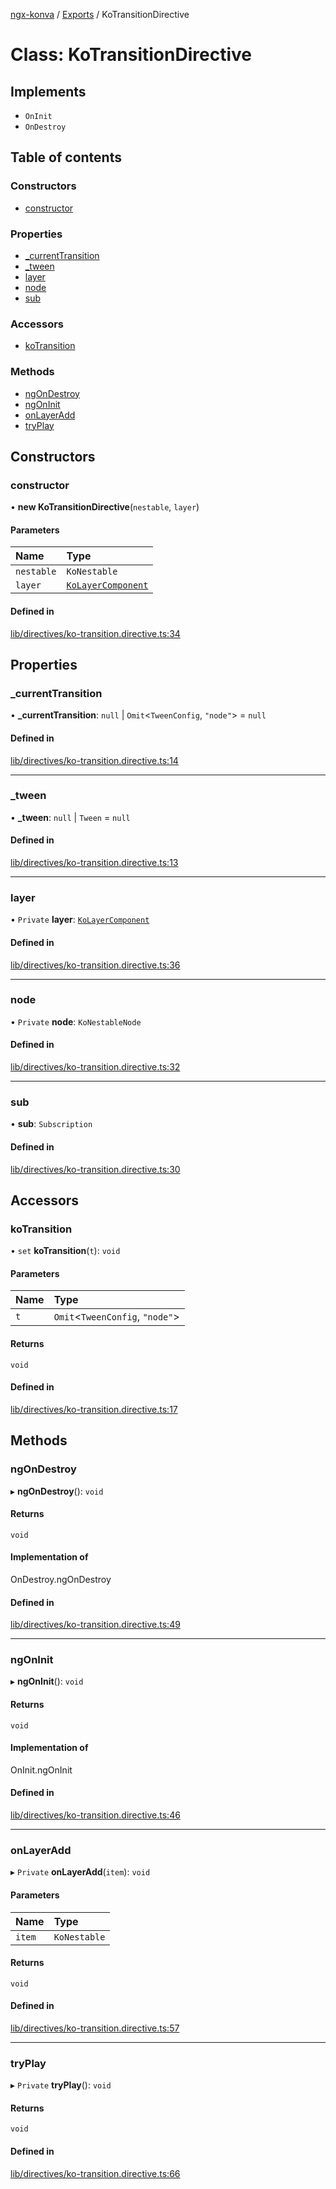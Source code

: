 [ngx-konva](../README.md) / [Exports](../modules.md) / KoTransitionDirective

# Class: KoTransitionDirective

## Implements

- `OnInit`
- `OnDestroy`

## Table of contents

### Constructors

- [constructor](KoTransitionDirective.md#constructor)

### Properties

- [\_currentTransition](KoTransitionDirective.md#_currenttransition)
- [\_tween](KoTransitionDirective.md#_tween)
- [layer](KoTransitionDirective.md#layer)
- [node](KoTransitionDirective.md#node)
- [sub](KoTransitionDirective.md#sub)

### Accessors

- [koTransition](KoTransitionDirective.md#kotransition)

### Methods

- [ngOnDestroy](KoTransitionDirective.md#ngondestroy)
- [ngOnInit](KoTransitionDirective.md#ngoninit)
- [onLayerAdd](KoTransitionDirective.md#onlayeradd)
- [tryPlay](KoTransitionDirective.md#tryplay)

## Constructors

### constructor

• **new KoTransitionDirective**(`nestable`, `layer`)

#### Parameters

| Name | Type |
| :------ | :------ |
| `nestable` | `KoNestable` |
| `layer` | [`KoLayerComponent`](KoLayerComponent.md) |

#### Defined in

[lib/directives/ko-transition.directive.ts:34](https://github.com/giovanni-bertoncelli/ngx-konva/blob/1d5bad9/projects/ngx-konva/src/lib/directives/ko-transition.directive.ts#L34)

## Properties

### \_currentTransition

• **\_currentTransition**: ``null`` \| `Omit`<`TweenConfig`, ``"node"``\> = `null`

#### Defined in

[lib/directives/ko-transition.directive.ts:14](https://github.com/giovanni-bertoncelli/ngx-konva/blob/1d5bad9/projects/ngx-konva/src/lib/directives/ko-transition.directive.ts#L14)

___

### \_tween

• **\_tween**: ``null`` \| `Tween` = `null`

#### Defined in

[lib/directives/ko-transition.directive.ts:13](https://github.com/giovanni-bertoncelli/ngx-konva/blob/1d5bad9/projects/ngx-konva/src/lib/directives/ko-transition.directive.ts#L13)

___

### layer

• `Private` **layer**: [`KoLayerComponent`](KoLayerComponent.md)

#### Defined in

[lib/directives/ko-transition.directive.ts:36](https://github.com/giovanni-bertoncelli/ngx-konva/blob/1d5bad9/projects/ngx-konva/src/lib/directives/ko-transition.directive.ts#L36)

___

### node

• `Private` **node**: `KoNestableNode`

#### Defined in

[lib/directives/ko-transition.directive.ts:32](https://github.com/giovanni-bertoncelli/ngx-konva/blob/1d5bad9/projects/ngx-konva/src/lib/directives/ko-transition.directive.ts#L32)

___

### sub

• **sub**: `Subscription`

#### Defined in

[lib/directives/ko-transition.directive.ts:30](https://github.com/giovanni-bertoncelli/ngx-konva/blob/1d5bad9/projects/ngx-konva/src/lib/directives/ko-transition.directive.ts#L30)

## Accessors

### koTransition

• `set` **koTransition**(`t`): `void`

#### Parameters

| Name | Type |
| :------ | :------ |
| `t` | `Omit`<`TweenConfig`, ``"node"``\> |

#### Returns

`void`

#### Defined in

[lib/directives/ko-transition.directive.ts:17](https://github.com/giovanni-bertoncelli/ngx-konva/blob/1d5bad9/projects/ngx-konva/src/lib/directives/ko-transition.directive.ts#L17)

## Methods

### ngOnDestroy

▸ **ngOnDestroy**(): `void`

#### Returns

`void`

#### Implementation of

OnDestroy.ngOnDestroy

#### Defined in

[lib/directives/ko-transition.directive.ts:49](https://github.com/giovanni-bertoncelli/ngx-konva/blob/1d5bad9/projects/ngx-konva/src/lib/directives/ko-transition.directive.ts#L49)

___

### ngOnInit

▸ **ngOnInit**(): `void`

#### Returns

`void`

#### Implementation of

OnInit.ngOnInit

#### Defined in

[lib/directives/ko-transition.directive.ts:46](https://github.com/giovanni-bertoncelli/ngx-konva/blob/1d5bad9/projects/ngx-konva/src/lib/directives/ko-transition.directive.ts#L46)

___

### onLayerAdd

▸ `Private` **onLayerAdd**(`item`): `void`

#### Parameters

| Name | Type |
| :------ | :------ |
| `item` | `KoNestable` |

#### Returns

`void`

#### Defined in

[lib/directives/ko-transition.directive.ts:57](https://github.com/giovanni-bertoncelli/ngx-konva/blob/1d5bad9/projects/ngx-konva/src/lib/directives/ko-transition.directive.ts#L57)

___

### tryPlay

▸ `Private` **tryPlay**(): `void`

#### Returns

`void`

#### Defined in

[lib/directives/ko-transition.directive.ts:66](https://github.com/giovanni-bertoncelli/ngx-konva/blob/1d5bad9/projects/ngx-konva/src/lib/directives/ko-transition.directive.ts#L66)
